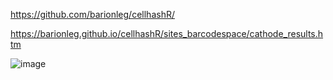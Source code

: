https://github.com/barionleg/cellhashR/

https://barionleg.github.io/cellhashR/sites_barcodespace/cathode_results.htm

![image](https://github.com/barionleg/cellhashR/assets/102619282/621381dc-9dd6-44d9-8c08-e312e58f09ee)
